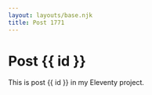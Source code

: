 ```yaml
---
layout: layouts/base.njk
title: Post 1771
---
```


# Post {{ id }}

This is post {{ id }} in my Eleventy project.
